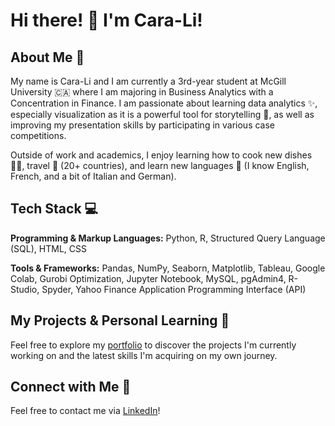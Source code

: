 # Hi there! 👋 I'm Cara-Li! 

## About Me 🌱

My name is Cara-Li and I am currently a 3rd-year student at McGill University 🇨🇦 where I am majoring in Business Analytics with a Concentration in Finance. I am passionate about learning data analytics ✨, especially visualization as it is a powerful tool for storytelling 📖, as well as improving my presentation skills by participating in various case competitions.

Outside of work and academics, I enjoy learning how to cook new dishes 🧑‍🍳, travel 🧳 (20+ countries), and learn new languages 💬 (I know English, French, and a bit of Italian and German). 

## Tech Stack 💻
**Programming & Markup Languages:** Python, R, Structured Query Language (SQL), HTML, CSS

**Tools & Frameworks:** Pandas, NumPy, Seaborn, Matplotlib, Tableau, Google Colab, Gurobi Optimization, Jupyter Notebook, MySQL, pgAdmin4, R-Studio, Spyder, Yahoo Finance Application Programming Interface (API)

## My Projects & Personal Learning 🚀
Feel free to explore my [portfolio](https://github.com/caralifarrell/portfolio) to discover the projects I'm currently working on and the latest skills I'm acquiring on my own journey.

## Connect with Me 🤝
Feel free to contact me via [LinkedIn](https://www.linkedin.com/in/caralifarrell/)!
